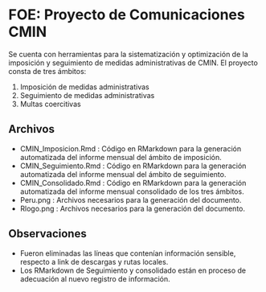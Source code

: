 # FOE: Proyecto de Comunicaciones CMIN
Se cuenta con herramientas para la sistematización y optimización de la imposición y seguimiento de medidas administrativas de CMIN. El proyecto consta de tres ámbitos:
1. Imposición de medidas administrativas
2. Seguimiento de medidas administrativas
3. Multas coercitivas

## Archivos
- CMIN_Imposicion.Rmd : Código en RMarkdown para la generación automatizada del informe mensual del ámbito de imposición.
- CMIN_Seguimiento.Rmd : Código en RMarkdown para la generación automatizada del informe mensual del ámbito de seguimiento.
- CMIN_Consolidado.Rmd : Código en RMarkdown para la generación automatizada del informe mensual consolidado de los tres ámbitos.
- Peru.png : Archivos necesarios para la generación del documento.
- Rlogo.png : Archivos necesarios para la generación del documento.

## Observaciones
- Fueron eliminadas las líneas que contenían información sensible, respecto a link de descargas y rutas locales.
- Los RMarkdown de Seguimiento y consolidado están en proceso de adecuación al nuevo registro de información. 
